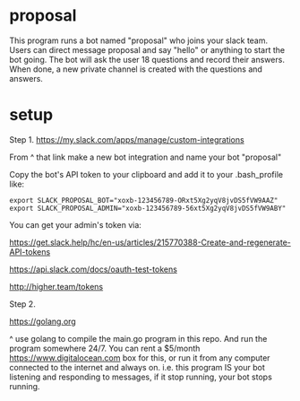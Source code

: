 
# proposal

This program runs a bot named "proposal" who joins your slack team. Users can direct message proposal and say "hello" or anything to start the bot going. The bot will ask the user 18 questions and record their answers. When done, a new private channel is created with the questions and answers.

# setup

Step 1.
https://my.slack.com/apps/manage/custom-integrations

From ^ that link make a new bot integration and name your bot "proposal"

Copy the bot's API token to your clipboard and add it to your .bash_profile like:

```
export SLACK_PROPOSAL_BOT="xoxb-123456789-ORxt5Xg2yqV8jvDS5fVW9AAZ"
export SLACK_PROPOSAL_ADMIN="xoxb-123456789-56xt5Xg2yqV8jvDS5fVW9ABY"
```

You can get your admin's token via:

https://get.slack.help/hc/en-us/articles/215770388-Create-and-regenerate-API-tokens

https://api.slack.com/docs/oauth-test-tokens

http://higher.team/tokens

Step 2.

https://golang.org

^ use golang to compile the main.go program in this repo. And run the program somewhere 24/7. You can rent a $5/month https://www.digitalocean.com box for this, or run it from any computer connected to the internet and always on. i.e. this program IS your bot listening and responding to messages, if it stop running, your bot stops running.
